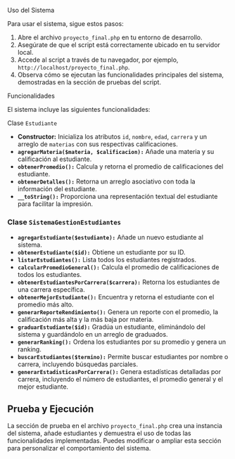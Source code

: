 Uso del Sistema

Para usar el sistema, sigue estos pasos:

1. Abre el archivo `proyecto_final.php` en tu entorno de desarrollo.
2. Asegúrate de que el script está correctamente ubicado en tu servidor local.
3. Accede al script a través de tu navegador, por ejemplo, `http://localhost/proyecto_final.php`.
4. Observa cómo se ejecutan las funcionalidades principales del sistema, demostradas en la sección de pruebas del script.

Funcionalidades 

El sistema incluye las siguientes funcionalidades:

Clase `Estudiante`
- **Constructor:** Inicializa los atributos `id`, `nombre`, `edad`, `carrera` y un arreglo de `materias` con sus respectivas calificaciones.
- **`agregarMateria($materia, $calificacion):`** Añade una materia y su calificación al estudiante.
- **`obtenerPromedio():`** Calcula y retorna el promedio de calificaciones del estudiante.
- **`obtenerDetalles():`** Retorna un arreglo asociativo con toda la información del estudiante.
- **`__toString():`** Proporciona una representación textual del estudiante para facilitar la impresión.

### Clase `SistemaGestionEstudiantes`
- **`agregarEstudiante($estudiante):`** Añade un nuevo estudiante al sistema.
- **`obtenerEstudiante($id):`** Obtiene un estudiante por su ID.
- **`listarEstudiantes():`** Lista todos los estudiantes registrados.
- **`calcularPromedioGeneral():`** Calcula el promedio de calificaciones de todos los estudiantes.
- **`obtenerEstudiantesPorCarrera($carrera):`** Retorna los estudiantes de una carrera específica.
- **`obtenerMejorEstudiante():`** Encuentra y retorna el estudiante con el promedio más alto.
- **`generarReporteRendimiento():`** Genera un reporte con el promedio, la calificación más alta y la más baja por materia.
- **`graduarEstudiante($id):`** Gradúa un estudiante, eliminándolo del sistema y guardándolo en un arreglo de graduados.
- **`generarRanking():`** Ordena los estudiantes por su promedio y genera un ranking.
- **`buscarEstudiantes($termino):`** Permite buscar estudiantes por nombre o carrera, incluyendo búsquedas parciales.
- **`generarEstadisticasPorCarrera():`** Genera estadísticas detalladas por carrera, incluyendo el número de estudiantes, el promedio general y el mejor estudiante.

## Prueba y Ejecución

La sección de prueba en el archivo `proyecto_final.php` crea una instancia del sistema, añade estudiantes y demuestra el uso de todas las funcionalidades implementadas. Puedes modificar o ampliar esta sección para personalizar el comportamiento del sistema.


